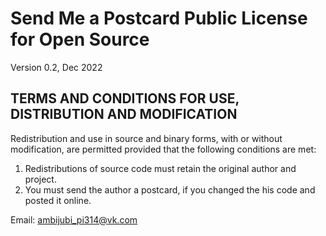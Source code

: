 # Send Me a Postcard Public License for Open Source

Version 0.2, Dec 2022

## TERMS AND CONDITIONS FOR USE, DISTRIBUTION AND MODIFICATION

Redistribution and use in source and binary forms, with or without modification, are permitted provided that the following conditions are met:

1. Redistributions of source code must retain the original author and project.
2. You must send the author a postcard, if you changed the his code and posted it online.

Email: ambijubi_pi314@vk.com
